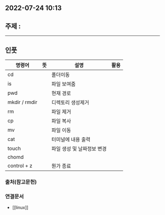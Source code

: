 ---
---

## 2022-07-24 10:13  

## 주제 :
----
## 인풋
| 명령어        | 뜻  | 설명               | 활용 |
| ------------- | --- | ------------------ | ---- |
| cd            |     | 폴더이동           |      |
| is            |     | 파일 보여줌        |      |
| pwd           |     | 현재 경로          |      |
| mkdir / rmdir |     | 디렉토리 생성제거  |      |
| rm            |     | 파일 제거          |      |
| cp            |     | 파일 복사          |      |
| mv            |     | 파일 이동          |      |
| cat           |     | 터미널에 내용 출력 |      |
| touch         |     |     파일 생성 및 날짜정보 변경               |      |
| chomd         |     |                    |      |
| control + z              |     |   뭔가 종료                  |      |




### 출처(참고문헌)

### 연결문서
- [[linux]] 
